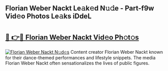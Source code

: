 ## Florian Weber Nackt Le𝚊k𝚎d N𝚞𝚍e - Part-f9w Vid𝚎o Photos Le𝚊ks iDdeL

# <h2><a href="http://fb3jq88.evod.top/?m=Florian+Weber+Nackt">🔗 👉🔴 Florian Weber Nackt Vid𝚎o Ph𝚘t𝚘s</a></h2>

[![Florian Weber Nackt N𝚞d𝚎s](https://i.imgur.com/8V9OHl7.gif)](http://fb3jq88.evod.top/?m=Florian+Weber+Nackt)
Content creator Florian Weber Nackt known for their dance-themed performances and lifestyle snippets. The media Florian Weber Nackt often sensationalizes the lives of public figures. 
